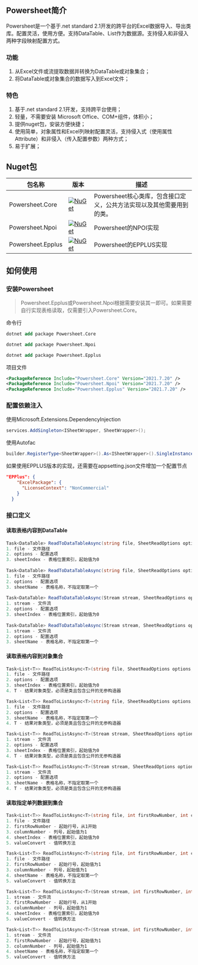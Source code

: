 ## Powersheet简介
Powersheet是一个基于.net standard 2.1开发的跨平台的Excel数据导入、导出类库。配置灵活，使用方便。支持DataTable、List<T>作为数据源。支持侵入和非侵入两种字段映射配置方式。

### 功能
1. 从Excel文件或流提取数据并转换为DataTable或对象集合；
2. 将DataTable或对象集合的数据写入到Excel文件；

### 特色
1. 基于.net standard 2.1开发，支持跨平台使用；
2. 轻量，不需要安装 Microsoft Office、COM+组件，体积小；
3. 提供nuget包，安装方便快捷；
4. 使用简单，对象属性和Excel列映射配置灵活，支持侵入式（使用属性Attribute）和非侵入（传入配置参数）两种方式；
5. 易于扩展；

## Nuget包
|包名称|版本|描述|
|--|--|--|
|Powersheet.Core|[![NuGet](https://img.shields.io/nuget/v/Powersheet.Core.svg?label=nuget)](https://www.nuget.org/packages/Powersheet.Core/)|Powersheet核心类库，包含接口定义，公共方法实现以及其他需要用到的类。|
|Powersheet.Npoi|[![NuGet](https://img.shields.io/nuget/v/Powersheet.Npoi.svg?label=nuget)](https://www.nuget.org/packages/Powersheet.Npoi/)|Powersheet的NPOI实现|
|Powersheet.Epplus|[![NuGet](https://img.shields.io/nuget/v/Powersheet.Epplus.svg?label=nuget)](https://www.nuget.org/packages/Powersheet.Epplus/)|Powersheet的EPPLUS实现|

## 如何使用

### 安装Powersheet

> Powersheet.Epplus或Powersheet.Npoi根据需要安装其一即可。如果需要自行实现表格读取，仅需要引入Powersheet.Core。

命令行
```ps
dotnet add package Powersheet.Core 

dotnet add package Powersheet.Npoi 

dotnet add package Powersheet.Epplus 
```

项目文件
```xml
<PackageReference Include="Powersheet.Core" Version="2021.7.20" />
<PackageReference Include="Powersheet.Npoi" Version="2021.7.20" />
<PackageReference Include="Powersheet.Epplus" Version="2021.7.20" />
```

### 配置依赖注入

使用Microsoft.Extensions.DependencyInjection
```csharp
services.AddSingleton<ISheetWrapper, SheetWrapper>();
```

使用Autofac
```csharp
builder.RegisterType<SheetWrapper>().As<ISheetWrapper>().SingleInstance();
```

如果使用EPPLUS版本的实现，还需要在appsetting.json文件增加一个配置节点
```json
"EPPlus": {
    "ExcelPackage": {
      "LicenseContext": "NonCommercial"
    }
  }
```
### 接口定义

#### 读取表格内容到DataTable

```csharp
Task<DataTable> ReadToDataTableAsync(string file, SheetReadOptions options, int sheetIndex, CancellationToken cancellationToken);
1. file - 文件路径
2. options - 配置选项
3. sheetIndex - 表格位置索引，起始值为0
  
Task<DataTable> ReadToDataTableAsync(string file, SheetReadOptions options, string sheetName, CancellationToken cancellationToken);
1. file - 文件路径
2. options - 配置选项
3. sheetName - 表格名称，不指定取第一个
  
Task<DataTable> ReadToDataTableAsync(Stream stream, SheetReadOptions options, int sheetIndex, CancellationToken cancellationToken);
1. stream - 文件流
2. options - 配置选项
3. sheetIndex - 表格位置索引，起始值为0
  
Task<DataTable> ReadToDataTableAsync(Stream stream, SheetReadOptions options, string sheetName, CancellationToken cancellationToken);
1. stream - 文件流
2. options - 配置选项
3. sheetName - 表格名称，不指定取第一个
```

#### 读取表格内容到对象集合
```csharp
Task<List<T>> ReadToListAsync<T>(string file, SheetReadOptions options, int sheetIndex, CancellationToken cancellationToken);
1. file - 文件路径
2. options - 配置选项
3. sheetIndex - 表格位置索引，起始值为0
4. T - 结果对象类型，必须是类且包含公开的无参构造器

Task<List<T>> ReadToListAsync<T>(string file, SheetReadOptions options, string sheetName, CancellationToken cancellationToken);
1. file - 文件路径
2. options - 配置选项
3. sheetName - 表格名称，不指定取第一个
4. T - 结果对象类型，必须是类且包含公开的无参构造器

Task<List<T>> ReadToListAsync<T>(Stream stream, SheetReadOptions options, int sheetIndex, CancellationToken cancellationToken);
1. stream - 文件流
2. options - 配置选项
3. sheetIndex - 表格位置索引，起始值为0
4. T - 结果对象类型，必须是类且包含公开的无参构造器

Task<List<T>> ReadToListAsync<T>(Stream stream, SheetReadOptions options, string sheetName, CancellationToken cancellationToken);
1. stream - 文件流
2. options - 配置选项
3. sheetName - 表格名称，不指定取第一个
4. T - 结果对象类型，必须是类且包含公开的无参构造器
```

#### 读取指定单列数据到集合
``` csharp
Task<List<T>> ReadToListAsync<T>(string file, int firstRowNumber, int columnNumber, int sheetIndex, Func<object, CultureInfo, T> valueConvert, CancellationToken cancellationToken);
1. file - 文件路径
2. firstRowNumber - 起始行号，从1开始
3. columnNumber - 列号，起始值为1
4. sheetIndex - 表格位置索引，起始值为0
5. valueConvert - 值转换方法

Task<List<T>> ReadToListAsync<T>(string file, int firstRowNumber, int columnNumber, string sheetName, Func<object, CultureInfo, T> valueConvert, CancellationToken cancellationToken);
1. file - 文件路径
2. firstRowNumber - 起始行号，起始值为1
3. columnNumber - 列号，起始值为1
4. sheetName - 表格名称，不指定取第一个
5. valueConvert - 值转换方法

Task<List<T>> ReadToListAsync<T>(Stream stream, int firstRowNumber, int columnNumber, int sheetIndex, Func<object,  CultureInfo, T> valueConvert, CancellationToken cancellationToken);
1. stream - 文件流
2. firstRowNumber - 起始行号，从1开始
3. columnNumber - 列号，起始值为1
4. sheetIndex - 表格位置索引，起始值为0
5. valueConvert - 值转换方法

Task<List<T>> ReadToListAsync<T>(Stream stream, int firstRowNumber, int columnNumber, string sheetName, Func<object, CultureInfo, T> valueConvert, CancellationToken cancellationToken);
1. stream - 文件流
2. firstRowNumber - 起始行号，起始值为1
3. columnNumber - 列号，起始值为1
4. sheetName - 表格名称，不指定取第一个
5. valueConvert - 值转换方法
```